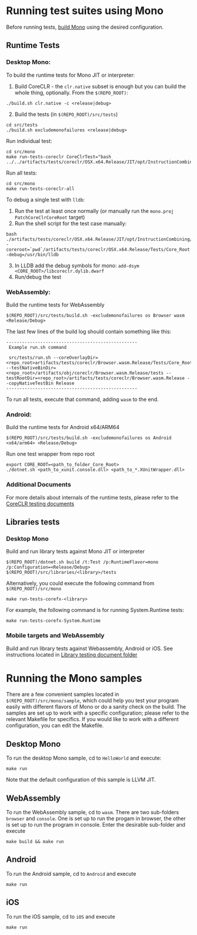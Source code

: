 # Running test suites using Mono

Before running tests, [build Mono](../../building/mono/README.md) using the desired configuration.

## Runtime Tests
### Desktop Mono:

To build the runtime tests for Mono JIT or interpreter:

1. Build CoreCLR - the `clr.native` subset is enough but you can build the whole thing, optionally.  From the `$(REPO_ROOT)`:

```
./build.sh clr.native -c <release|debug>
```

2. Build the tests (in `$(REPO_ROOT)/src/tests`)

```
cd src/tests
./build.sh excludemonofailures <release|debug>
```

Run individual test:
```
cd src/mono
make run-tests-coreclr CoreClrTest="bash ../../artifacts/tests/coreclr/OSX.x64.Release/JIT/opt/InstructionCombining/DivToMul/DivToMul.sh"
```

Run all tests:
```
cd src/mono
make run-tests-coreclr-all
```

To debug a single test with `lldb`:

1. Run the test at least once normally (or manually run the `mono.proj` `PatchCoreClrCoreRoot` target)
2. Run the shell script for the test case manually:
```
bash ./artifacts/tests/coreclr/OSX.x64.Release/JIT/opt/InstructionCombining/DivToMul/DivToMul.sh -coreroot=`pwd`/artifacts/tests/coreclr/OSX.x64.Release/Tests/Core_Root -debug=/usr/bin/lldb
```
3. In LLDB add the debug symbols for mono: `add-dsym <CORE_ROOT>/libcoreclr.dylib.dwarf`
4. Run/debug the test

### WebAssembly:
Build the runtime tests for WebAssembly
```
$(REPO_ROOT)/src/tests/build.sh -excludemonofailures os Browser wasm <Release/Debug>
```

The last few lines of the build log should contain something like this:
```
--------------------------------------------------
 Example run.sh command

 src/tests/run.sh --coreOverlayDir=<repo_root>artifacts/tests/coreclr/Browser.wasm.Release/Tests/Core_Root --testNativeBinDir=<repo_root>/artifacts/obj/coreclr/Browser.wasm.Release/tests --testRootDir=<repo_root>/artifacts/tests/coreclr/Browser.wasm.Release --copyNativeTestBin Release
--------------------------------------------------
```

To run all tests, execute that command, adding `wasm` to the end.

### Android:
Build the runtime tests for Android x64/ARM64
```
$(REPO_ROOT)/src/tests/build.sh -excludemonofailures os Android <x64/arm64> <Release/Debug>
```

Run one test wrapper from repo root
```
export CORE_ROOT=<path_to_folder_Core_Root>
./dotnet.sh <path_to_xunit.console.dll> <path_to_*.XUnitWrapper.dll>
```

### Additional Documents
For more details about internals of the runtime tests, please refer to the [CoreCLR testing documents](../coreclr)

## Libraries tests
### Desktop Mono
Build and run library tests against Mono JIT or interpreter
```
$(REPO_ROOT)/dotnet.sh build /t:Test /p:RuntimeFlavor=mono /p:Configuration=<Release/Debug> $(REPO_ROOT)/src/libraries/<library>/tests
```
Alternatively, you could execute the following command from `$(REPO_ROOT)/src/mono`
```
make run-tests-corefx-<library>
```
For example, the following command is for running System.Runtime tests:
```
make run-tests-corefx-System.Runtime
```
### Mobile targets and WebAssembly
Build and run library tests against Webassembly, Android or iOS. See instructions located in [Library testing document folder](../libraries/)

# Running the Mono samples
There are a few convenient samples located in `$(REPO_ROOT)/src/mono/sample`, which could help you test your program easily with different flavors of Mono or do a sanity check on the build. The samples are set up to work with a specific configuration; please refer to the relevant Makefile for specifics. If you would like to work with a different configuration, you can edit the Makefile.

## Desktop Mono
To run the desktop Mono sample, cd to `HelloWorld` and execute:

```
make run
```
Note that the default configuration of this sample is LLVM JIT.

## WebAssembly
To run the WebAssembly sample, cd to `wasm`.  There are two sub-folders `browser` and `console`. One is set up to run the progam in browser, the other is set up to run the program in console. Enter the desirable sub-folder and execute

```
make build && make run
```

## Android
To run the Android sample, cd to `Android` and execute

```
make run
```

## iOS
To run the iOS sample, cd to `iOS` and execute

```
make run
```
